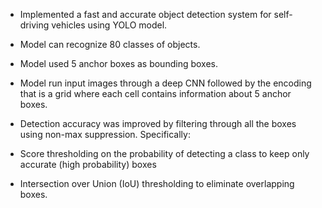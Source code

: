 - Implemented a fast and accurate object detection system for self-driving vehicles using YOLO model.

- Model can recognize 80 classes of objects.

- Model used 5 anchor boxes as bounding boxes.

- Model run input images through a deep CNN followed by the encoding that is a grid where each cell contains information about 5 anchor boxes.

- Detection accuracy was improved by filtering through all the boxes using non-max suppression. Specifically:

 - Score thresholding on the probability of detecting a class to keep only accurate (high probability) boxes

 - Intersection over Union (IoU) thresholding to eliminate overlapping boxes.
